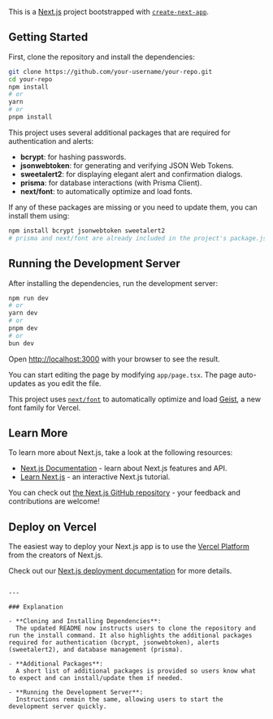 This is a [Next.js](https://nextjs.org) project bootstrapped with [`create-next-app`](https://nextjs.org/docs/app/api-reference/cli/create-next-app).

## Getting Started

First, clone the repository and install the dependencies:

```bash
git clone https://github.com/your-username/your-repo.git
cd your-repo
npm install
# or
yarn
# or
pnpm install
```

This project uses several additional packages that are required for authentication and alerts:

- **bcrypt**: for hashing passwords.
- **jsonwebtoken**: for generating and verifying JSON Web Tokens.
- **sweetalert2**: for displaying elegant alert and confirmation dialogs.
- **prisma**: for database interactions (with Prisma Client).
- **next/font**: to automatically optimize and load fonts.

If any of these packages are missing or you need to update them, you can install them using:

```bash
npm install bcrypt jsonwebtoken sweetalert2
# prisma and next/font are already included in the project's package.json
```

## Running the Development Server

After installing the dependencies, run the development server:

```bash
npm run dev
# or
yarn dev
# or
pnpm dev
# or
bun dev
```

Open [http://localhost:3000](http://localhost:3000) with your browser to see the result.

You can start editing the page by modifying `app/page.tsx`. The page auto-updates as you edit the file.

This project uses [`next/font`](https://nextjs.org/docs/app/building-your-application/optimizing/fonts) to automatically optimize and load [Geist](https://vercel.com/font), a new font family for Vercel.

## Learn More

To learn more about Next.js, take a look at the following resources:

- [Next.js Documentation](https://nextjs.org/docs) - learn about Next.js features and API.
- [Learn Next.js](https://nextjs.org/learn) - an interactive Next.js tutorial.

You can check out [the Next.js GitHub repository](https://github.com/vercel/next.js) - your feedback and contributions are welcome!

## Deploy on Vercel

The easiest way to deploy your Next.js app is to use the [Vercel Platform](https://vercel.com/new?utm_medium=default-template&filter=next.js&utm_source=create-next-app&utm_campaign=create-next-app-readme) from the creators of Next.js.

Check out our [Next.js deployment documentation](https://nextjs.org/docs/app/building-your-application/deploying) for more details.
```

---

### Explanation

- **Cloning and Installing Dependencies**:  
  The updated README now instructs users to clone the repository and run the install command. It also highlights the additional packages required for authentication (bcrypt, jsonwebtoken), alerts (sweetalert2), and database management (prisma).

- **Additional Packages**:  
  A short list of additional packages is provided so users know what to expect and can install/update them if needed.

- **Running the Development Server**:  
  Instructions remain the same, allowing users to start the development server quickly.
